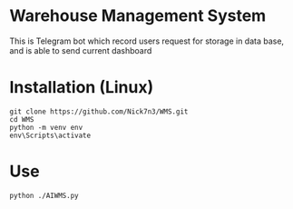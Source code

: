 # Warehouse Management System
This is Telegram bot which record users request for storage in data base, and is able to send current dashboard


# Installation (Linux)
```
git clone https://github.com/Nick7n3/WMS.git
cd WMS
python -m venv env
env\Scripts\activate
```
# Use
```
python ./AIWMS.py
```

